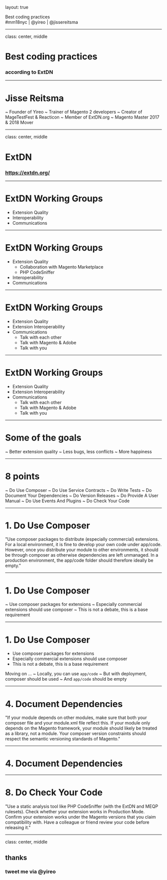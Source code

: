layout: true
<div class="slide-heading">Best coding practices</div>
<div class="slide-footer">
    <span>#mm18nyc | @yireo | @jissereitsma</span>
</div>

---
class: center, middle
# Best coding practices
### according to ExtDN

---
# Jisse Reitsma
~ Founder of Yireo
~ Trainer of Magento 2 developers
~ Creator of MageTestFest & Reacticon
~ Member of ExtDN.org
~ Magento Master 2017 & 2018 Mover


---
class: center, middle
# ExtDN
### https://extdn.org/

---
# ExtDN Working Groups
- Extension Quality
- Interoperability
- Communications

---
# ExtDN Working Groups
- Extension Quality
    - Collaboration with Magento Marketplace
    - PHP CodeSniffer
- Interoperability
- Communications
    
---
# ExtDN Working Groups
- Extension Quality
- Extension Interoperability
- Communications
    - Talk with each other
    - Talk with Magento & Adobe
    - Talk with you

---
# ExtDN Working Groups
- Extension Quality
- Extension Interoperability
- Communications
    - Talk with each other
    - Talk with Magento & Adobe
    - Talk with you

---
# Some of the goals
~ Better extension quality
~ Less bugs, less conflicts
~ More happiness

---
# 8 points
~ Do Use Composer
~ Do Use Service Contracts
~ Do Write Tests
~ Do Document Your Dependencies
~ Do Version Releases
~ Do Provide A User Manual
~ Do Use Events And Plugins
~ Do Check Your Code

---
# 1. Do Use Composer
"Use composer packages to distribute (especially commercial) extensions. For a local environment, it is fine to develop your own code under app/code. However, once you distribute your module to other environments, it should be through composer as otherwise dependencies are left unmanaged. In a production environment, the app/code folder should therefore ideally be empty."

---
# 1. Do Use Composer
~ Use composer packages for extensions
~ Especially commercial extensions should use composer
~ This is not a debate, this is a base requirement

---
# 1. Do Use Composer
- Use composer packages for extensions
- Especially commercial extensions should use composer
- This is not a debate, this is a base requirement

Moving on ...
~ Locally, you can use `app/code`
~ But with deployment, composer should be used
~ And `app/code` should be empty

---
# 4. Document Dependencies
"If your module depends on other modules, make sure that both your composer file and your module.xml file reflect this. If your module only depends on the Magento framework, your module should likely be treated as a library, not a module. Your composer version constraints should respect the semantic versioning standards of Magento."

---
# 4. Document Dependencies

---
# 8. Do Check Your Code
"Use a static analysis tool like PHP CodeSniffer (with the ExtDN and MEQP rulesets). Check whether your extension works in Production Mode. Confirm your extension works under the Magento versions that you claim compatibility with. Have a colleague or friend review your code before releasing it."



---
class: center, middle
## thanks
### tweet me via @yireo
